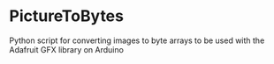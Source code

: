 # PictureToBytes
Python script for converting images to byte arrays to be used with the Adafruit GFX library on Arduino
